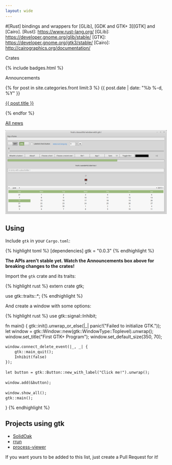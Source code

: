 ```yaml
---
layout: wide
---
```


<div class="intro-col-wrapper">
  <div class="intro-col" markdown="1">

#[Rust] bindings and wrappers for [GLib], [GDK and GTK+ 3][GTK] and [Cairo].
[Rust]: https://www.rust-lang.org/
[GLib]: https://developer.gnome.org/glib/stable/
[GTK]: https://developer.gnome.org/gtk3/stable/
[Cairo]: http://cairographics.org/documentation/

  </div>
  <div class="intro-col intro-col-2">
    <p class="page-heading"> Crates </p>
    {% include badges.html %}
    <p class="page-heading"> Announcements </p>
    {% for post in site.categories.front limit:3 %}
      <span class="post-meta">{{ post.date | date: "%b %-d, %Y" }}</span>
      <p>
        <a href="{{ post.url | prepend: site.baseurl }}">{{ post.title }}</a>
      </p>
    {% endfor %}
      <p>
        <a href="{{ pages.news.url | prepend: site.baseurl }}">All news</a>
      </p>
  </div>
</div>

[![GTK screenshot](gtk.png)](gtk.png)

## Using

Include `gtk` in your `Cargo.toml`:

{% highlight toml %}
[dependencies]
gtk = "0.0.3"
{% endhighlight %}

__The APIs aren't stable yet. Watch the Announcements box above for breaking changes to the crates!__

Import the `gtk` crate and its traits:

{% highlight rust %}
extern crate gtk;

use gtk::traits::*;
{% endhighlight %}

And create a window with some options:

{% highlight rust %}
use gtk::signal::Inhibit;

fn main() {
    gtk::init().unwrap_or_else(|_| panic!("Failed to initialize GTK."));
    let window = gtk::Window::new(gtk::WindowType::Toplevel).unwrap();
    window.set_title("First GTK+ Program");
    window.set_default_size(350, 70);

    window.connect_delete_event(|_, _| {
        gtk::main_quit();
        Inhibit(false)
    });

    let button = gtk::Button::new_with_label("Click me!").unwrap();

    window.add(&button);

    window.show_all();
    gtk::main();
}
{% endhighlight %}

## Projects using gtk
* [SolidOak](https://github.com/oakes/SolidOak)
* [rrun](https://github.com/buster/rrun)
* [process-viewer](https://github.com/GuillaumeGomez/process-viewer)

If you want yours to be added to this list, just create a Pull Request for it!
